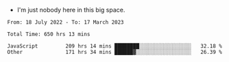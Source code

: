 - I'm just nobody here in this big space.


<!--START_SECTION:waka-->

```text
From: 18 July 2022 - To: 17 March 2023

Total Time: 650 hrs 13 mins

JavaScript         209 hrs 14 mins ████████░░░░░░░░░░░░░░░░░   32.18 %
Other              171 hrs 34 mins ██████▓░░░░░░░░░░░░░░░░░░   26.39 %
```

<!--END_SECTION:waka-->
